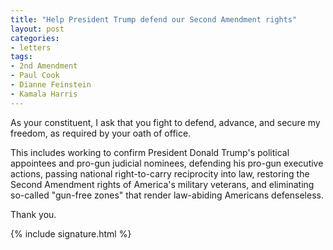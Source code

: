 ```yaml
---
title: "Help President Trump defend our Second Amendment rights"
layout: post
categories:
- letters
tags:
- 2nd Amendment
- Paul Cook
- Dianne Feinstein
- Kamala Harris
---
```


As your constituent, I ask that you fight to defend, advance, and secure my freedom, as required by your oath of office.

This includes working to confirm President Donald Trump's political appointees and pro-gun judicial nominees, defending his pro-gun executive actions, passing national right-to-carry reciprocity into law, restoring the Second Amendment rights of America's military veterans, and eliminating so-called "gun-free zones" that render law-abiding Americans defenseless.

Thank you.

{% include signature.html %}
